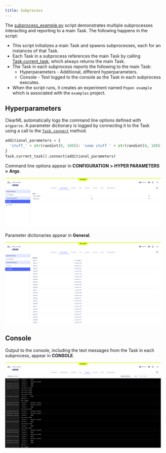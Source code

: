 ```yaml
---
title: Subprocess
---
```


The [subprocess_example.py](https://github.com/allegroai/clearml/blob/master/examples/distributed/subprocess_example.py) 
script demonstrates multiple subprocesses interacting and reporting to a main Task. The following happens in the script: 
* This script initializes a main Task and spawns subprocesses, each for an instances of that Task.
* Each Task in a subprocess references the main Task by calling [Task.current_task](../../references/sdk/task.md#taskcurrent_task), 
which always returns the main Task.
* The Task in each subprocess reports the following to the main Task:
    * Hyperparameters - Additional, different hyperparameters.
    * Console - Text logged to the console as the Task in each subprocess executes.
* When the script runs, it creates an experiment named `Popen example` which is associated with the `examples` project.

## Hyperparameters

ClearML automatically logs the command line options defined with `argparse`. A parameter dictionary is logged by 
connecting it to the Task using a call to the [`Task.connect`](../../references/sdk/task.md#connect) method.

```python
additional_parameters = {
  'stuff_' + str(randint(0, 100)): 'some stuff ' + str(randint(0, 100))
}
Task.current_task().connect(additional_parameters)
```

Command line options appear in **CONFIGURATION** **>** **HYPER PARAMETERS** **>** **Args**.

![image](../../img/examples_subprocess_example_01.png)

Parameter dictionaries appear in **General**.

![image](../../img/examples_subprocess_example_01a.png)

## Console

Output to the console, including the text messages from the Task in each subprocess, appear in **CONSOLE**.

![image](../../img/examples_subprocess_example_02.png)
